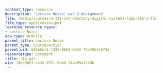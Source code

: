 ```yaml
---
content_type: resource
description: 'Lecture Notes: Lab 3 Assignment'
file: /media/courses/6-111-introductory-digital-systems-laboratory-fall-2002/19eb3023ee3397519e49134a99a1370b_l14.pdf
file_type: application/pdf
learning_resource_types:
- Lecture Notes
ocw_type: OCWFile
parent_title: Lecture Notes
parent_type: CourseSection
parent_uid: 030b5ec1-7d33-6662-6a42-76a7064c0733
resourcetype: Document
title: l14.pdf
uid: 19eb3023-ee33-9751-9e49-134a99a1370b
---
```

